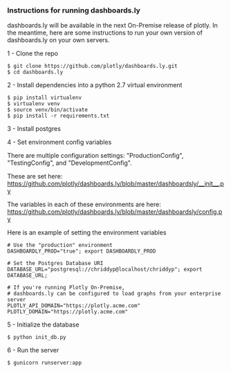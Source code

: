 ### Instructions for running dashboards.ly

dashboards.ly will be available in the next On-Premise release of
plotly. In the meantime, here are some instructions to run your own version of
dashboards.ly on your own servers.

1 - Clone the repo
```
$ git clone https://github.com/plotly/dashboards.ly.git
$ cd dashboards.ly
```

2 - Install dependencies into a python 2.7 virtual environment
```
$ pip install virtualenv
$ virtualenv venv
$ source venv/bin/activate
$ pip install -r requirements.txt
```

3 - Install postgres

4 - Set environment config variables

There are multiple configuration settings:
"ProductionConfig", "TestingConfig", and "DevelopmentConfig".

These are set here: https://github.com/plotly/dashboards.ly/blob/master/dashboardsly/__init__.py

The variables in each of these environments are here: https://github.com/plotly/dashboards.ly/blob/master/dashboardsly/config.py


Here is an example of setting the environment variables
```
# Use the "production" environment
DASHBOARDLY_PROD="true"; export DASHBOARDLY_PROD

# Set the Postgres Database URI
DATABASE_URL="postgresql://chriddyp@localhost/chriddyp"; export DATABASE_URL;

# If you're running Plotly On-Premise,
# dashboards.ly can be configured to load graphs from your enterprise server
PLOTLY_API_DOMAIN="https://plotly.acme.com"
PLOTLY_DOMAIN="https://plotly.acme.com"
```

5 - Initialize the database
```
$ python init_db.py
```

6 - Run the server
```
$ gunicorn runserver:app
```
